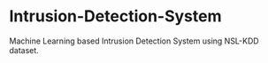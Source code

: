 # Intrusion-Detection-System
Machine Learning based Intrusion Detection System using NSL-KDD dataset.
